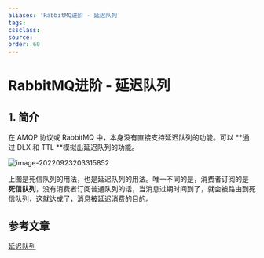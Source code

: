 ```yaml
---
aliases: 'RabbitMQ进阶 - 延迟队列'
tags: 
cssclass:
source:
order: 60
---
```


# RabbitMQ进阶 - 延迟队列

## 1. 简介

在 AMQP 协议或 RabbitMQ 中，本身没有直接支持延迟队列的功能。可以 **通过 DLX 和 TTL **模拟出延迟队列的功能。

![image-20220923203315852](https://cdn.jsdelivr.net/gh/MrJackC/PicGoImages/other/202404231119401.png)

上图是死信队列的用法，也是延迟队列的用法。唯一不同的是，消费者订阅的是 **死信队列**，没有消费者订阅普通队列的话，当消息过期时间到了，就会被路由到死信队列，这就达成了，消息被延迟消费的目的。



## 参考文章

[延迟队列](https://zq99299.github.io/mq-tutorial/rabbitmq-ac/04/04.html)